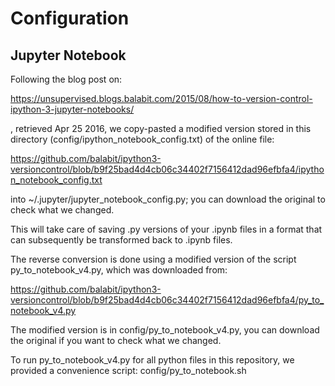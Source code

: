 # Configuration

## Jupyter Notebook
Following the blog post on:

https://unsupervised.blogs.balabit.com/2015/08/how-to-version-control-ipython-3-jupyter-notebooks/

, retrieved Apr 25 2016, we copy-pasted a modified version stored in this directory (config/ipython_notebook_config.txt) of the online file:

https://github.com/balabit/ipython3-versioncontrol/blob/b9f25bad4d4cb06c34402f7156412dad96efbfa4/ipython_notebook_config.txt

into ~/.jupyter/jupyter_notebook_config.py; you can download the original to check what we changed.

This will take care of saving .py versions of your .ipynb files in a format
that can subsequently be transformed back to .ipynb files.

The reverse conversion is done using a modified version of the script py_to_notebook_v4.py, which was downloaded from:

https://github.com/balabit/ipython3-versioncontrol/blob/b9f25bad4d4cb06c34402f7156412dad96efbfa4/py_to_notebook_v4.py

The modified version is in config/py_to_notebook_v4.py, you can download the original if you want to check what we changed.

To run py_to_notebook_v4.py for all python files in this repository, we provided a convenience script: config/py_to_notebook.sh
